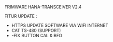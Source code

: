 FRIMWARE HANA-TRANSCEIVER V2.4

FITUR UPDATE :
- HTTPS UPDATE SOFTWARE VIA WIFI INTERNET
- CAT TS-480 (SUPPORT)
- -FIX BUTTON CAL & BFO
